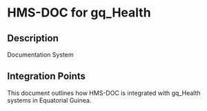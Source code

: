 # HMS-DOC for gq_Health

## Description

Documentation System

## Integration Points

This document outlines how HMS-DOC is integrated with gq_Health systems in Equatorial Guinea.
